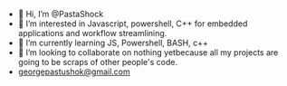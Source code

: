 - 👋 Hi, I’m @PastaShock
- 👀 I’m interested in Javascript, powershell, C++ for embedded applications and workflow streamlining.
- 🌱 I’m currently learning JS, Powershell, BASH, c++
- 💞️ I’m looking to collaborate on nothing yetbecause all my projects are going to be scraps of other people's code.
- georgepastushok@gmail.com

<!---
PastaShock/PastaShock is a ✨ special ✨ repository because its `README.md` (this file) appears on your GitHub profile.
You can click the Preview link to take a look at your changes.
--->
